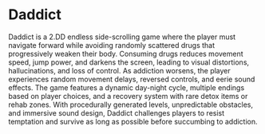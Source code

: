 # Daddict
Daddict is a 2.DD endless side-scrolling game where the player must navigate forward while avoiding randomly scattered drugs that progressively weaken their body. Consuming drugs reduces movement speed, jump power, and darkens the screen, leading to visual distortions, hallucinations, and loss of control. As addiction worsens, the player experiences random movement delays, reversed controls, and eerie sound effects. The game features a dynamic day-night cycle, multiple endings based on player choices, and a recovery system with rare detox items or rehab zones. With procedurally generated levels, unpredictable obstacles, and immersive sound design, Daddict challenges players to resist temptation and survive as long as possible before succumbing to addiction.
